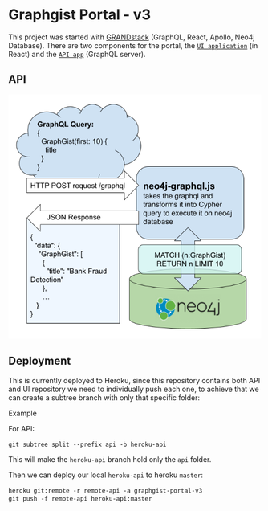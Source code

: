 # Graphgist Portal - v3

This project was started with [GRANDstack](https://grandstack.io) (GraphQL, React, Apollo, Neo4j Database). There are two components for the portal, the [`UI application`](/ui-react) (in React) and the [`API app`](/api) (GraphQL server).

## API

![GraphQL API diagram](./diagram.png)

## Deployment

This is currently deployed to Heroku, since this repository contains both API and UI repository we need to individually push each one, to achieve that we can create a subtree branch with only that specific folder:

Example

For API:

```
git subtree split --prefix api -b heroku-api
```

This will make the `heroku-api` branch hold only the `api` folder.

Then we can deploy our local `heroku-api` to heroku `master`:

```
heroku git:remote -r remote-api -a graphgist-portal-v3
git push -f remote-api heroku-api:master
```
